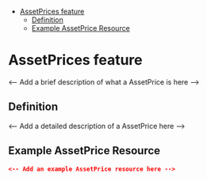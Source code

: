 <!-- START doctoc generated TOC please keep comment here to allow auto update -->
<!-- DON'T EDIT THIS SECTION, INSTEAD RE-RUN doctoc TO UPDATE -->

- [AssetPrices feature](#assetprices-feature)
  - [Definition](#definition)
  - [Example AssetPrice Resource](#example-assetprice-resource)

<!-- END doctoc generated TOC please keep comment here to allow auto update -->

# AssetPrices feature

<-- Add a brief description of what a AssetPrice is here -->

## Definition

<-- Add a detailed description of a AssetPrice here -->

## Example AssetPrice Resource

```json
<-- Add an example AssetPrice resource here -->
```
